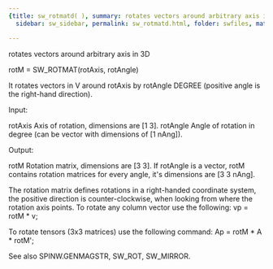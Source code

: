 ```yaml
---
{title: sw_rotmatd( ), summary: rotates vectors around arbitrary axis in 3D, keywords: sample,
  sidebar: sw_sidebar, permalink: sw_rotmatd.html, folder: swfiles, mathjax: 'true'}

---
```

rotates vectors around arbitrary axis in 3D
 
rotM = SW_ROTMAT(rotAxis, rotAngle)
 
It rotates vectors in V around rotAxis by rotAngle DEGREE (positive angle
is the right-hand direction).
 
Input:
 
rotAxis   Axis of rotation, dimensions are [1 3].
rotAngle  Angle of rotation in degree (can be vector with dimensions of
          [1 nAng]).
 
Output:
 
rotM      Rotation matrix, dimensions are [3 3]. If rotAngle is a vector,
          rotM contains rotation matrices for every angle, it's
          dimensions are [3 3 nAng].
 
The rotation matrix defines rotations in a right-handed coordinate
system, the positive direction is counter-clockwise, when looking from
where the rotation axis points. To rotate any column vector use the
following:
  vp = rotM * v;
 
To rotate tensors (3x3 matrices) use the following command:
  Ap = rotM * A * rotM';
 
See also SPINW.GENMAGSTR, SW_ROT, SW_MIRROR.
 
